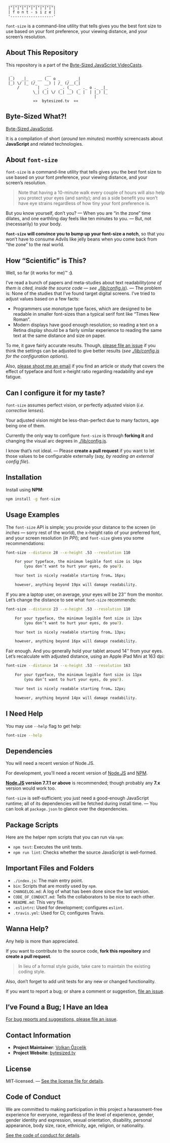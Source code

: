 ```
  ___________________
 |"|"|"|"|"|"|"|"|"|"|
 | f o n t - s i z e |
 '-------------------'
```

`font-size` is a command-line utility that tells gives you the best font size to use based on your font preference, your viewing distance, and your screen’s resolution.

## About This Repository

This repository is a part of the [Byte-Sized JavaScript VideoCasts][vidcast].

```
  _               __
 |_)   _|_  _ __ (_  o _   _   _|
 |_) \/ |_ (/_   __) | /_ (/__(_|
     /        |  _.     _. (_   _ ._ o ._ _|_
            \_| (_| \/ (_| __) (_ |  | |_) |_
                                       |
            »»  bytesized.tv  ««
```

## Byte-Sized What?!

[Byte-Sized JavaScript][vidcast].

It is a compilation of short (*around ten minutes*) monthly screencasts about **JavaScript** and related technologies.

[vidcast]: https://bytesized.tv/ "ByteSized.TV"

## About `font-size`

`font-size` is a command-line utility that tells gives you the best font size to use based on your font preference, your viewing distance, and your screen’s resolution.

> Note that having a 10-minute walk every couple of hours will also help you protect your eyes (and sanity); and as a side benefit you won’t have eye strains regardless of how tiny your font preference is.

But you know yourself, don’t you? — When you are “in the zone” time dilates, and one earthling day feels like ten minutes to you. — But, not (necessarily) to your body.

**`font-size` will convince you to bump up your font-size a notch**, so that you won’t have to consume Advils like jelly beans when you come back from “the zone” to the real world.

## How “Scientific” is This?

Well, so far (it works for me)™ **:)**.

I’ve read a bunch of papers and meta-studies about text readability(*one of them is cited, inside the source code — see [./lib/config.js](lib/config.js)*). — The problem is: None of the studies that I’ve found target digital screens. I’ve tried to adjust values based on a few facts:

* Programmers use monotype type faces, which are designed to be readable in smaller font-sizes than a typical serif font like “Times New Roman”.
* Modern displays have good enough resolution; so reading a text on a Retina display should be a fairly similar experience to reading the same text at the same distance and size on paper.

To me, it gave fairly accurate results. Though, [please file an issue](https://github.com/jsbites/font-size/issues/new) if you think the settings can be adjusted to give better results (*see [./lib/config.js](lib/config.js) for the configuration options*).

Also, [please shoot me an email](mailto:me@volkan.io) if you find an article or study that covers the effect of typeface and font x-height ratio regarding readability and eye fatigue.

## Can I configure it for my taste?

`font-size` assumes perfect vision, or perfectly adjusted vision (*i.e. corrective lenses*).

Your adjusted vision might be less-than-perfect due to many factors, age being one of them.

Currently the only way to configure `font-size` is through **forking it** and changing the visual arc degrees in [./lib/config.js](lib/config.js).

I know that’s not ideal. — Please **create a pull request** if you want to let those values to be configurable externally (*say, by reading an external config file*).

## Installation

Install using **NPM**:

```bash
npm install -g font-size
```

## Usage Examples

The `font-size` API is simple; you provide your distance to the screen (*in inches* — sorry rest of the world), the x-height ratio of your preferred font, and your screen resolution (*in PPI*); and `font-size` gives you some recommendations:

```bash
font-size --distance 28 --x-height .53 --resolution 110

    For your typeface, the minimum legible font size is 14px
        (you don’t want to hurt your eyes, do you?).

    Your text is nicely readable starting from… 16px;

    however, anything beyond 19px will damage readability.
```

If you are a laptop user, on average, your eyes will be 23’’ from the monitor. Let’s change the distance to see what `font-size` recommends:

```bash
font-size --distance 23 --x-height .53 --resolution 110

    For your typeface, the minimum legible font size is 12px
        (you don’t want to hurt your eyes, do you?).

    Your text is nicely readable starting from… 13px;

    however, anything beyond 16px will damage readability.
```

Fair enough. And you generally hold your tablet around 14’’ from your eyes. Let’s recalculate with adjusted distance, using an Apple iPad Mini at 163 dpi:

```bash
font-size --distance 14 --x-height .53 --resolution 163

    For your typeface, the minimum legible font size is 11px
        (you don’t want to hurt your eyes, do you?).

    Your text is nicely readable starting from… 12px;

    however, anything beyond 14px will damage readability.
```

## I Need Help

You may use `--help` flag to get help:

```bash
font-size --help
```

## Dependencies

You will need a recent version of Node.JS.

For development, you’ll need a recent version of [Node.JS](https://nodejs.org) and [NPM](https://npmjs.org).

**[Node.JS](https://nodejs.org) version 7.7.1 or above** is recommended; though probably any **7.x** version would work too.

`font-size` is self-sufficient; you just need a good-enough JavaScript runtime; all of its dependencies will be fetched during install time. — You can look at `package.json` to glance over the dependencies.

## Package Scripts

Here are the helper npm scripts that you can run via `npm`:

* `npm test`: Executes the unit tests.
* `npm run lint`: Checks whether the source JavaScript is well-formed.

## Important Files and Folders

* `./index.js`: The main entry point.
* `bin`: Scripts that are mostly used by `npm`.
* `CHANGELOG.md`: A log of what has been done since the last version.
* `CODE_OF_CONDUCT.md`: Tells the collaborators to be nice to each other.
* `README.md`: This very file.
* `.eslintrc`: Used for development; configures `eslint`.
* `.travis.yml`: Used for CI; configures Travis.

## Wanna Help?

Any help is more than appreciated.

If you want to contribute to the source code, **fork this repository** and **create a pull request**.

> In lieu of a formal style guide, take care to maintain the existing coding style.

Also, don’t forget to add unit tests for any new or changed functionality.

If you want to report a bug; or share a comment or suggestion, [file an issue](https://github.com/jsbites/font-size/issues/new).

## I’ve Found a Bug; I Have an Idea

[For bug reports and suggestions, please file an issue](https://github.com/jsbites/font-size/issues/new).

## Contact Information

* **Project Maintainer**: [Volkan Özçelik](https://volkan.io/)
* **Project Website**: [bytesized.tv](https://bytesized.tv/)

## License

MIT-licensed. — [See the license file for details](LICENSE.md).

## Code of Conduct

We are committed to making participation in this project a harassment-free experience for everyone, regardless of the level of experience, gender, gender identity and expression, sexual orientation, disability, personal appearance, body size, race, ethnicity, age, religion, or nationality.

[See the code of conduct for details](CODE_OF_CONDUCT.md).
